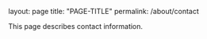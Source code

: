 layout: page
title: "PAGE-TITLE"
permalink: /about/contact


This page describes contact information.
